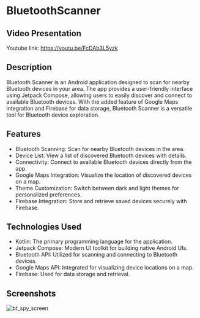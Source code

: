 # BluetoothScanner
## Video Presentation
Youtube link: https://youtu.be/FcDAb3L5yzk 

## Description
Bluetooth Scanner is an Android application designed to scan for nearby Bluetooth devices in your area. The app provides a user-friendly interface using Jetpack Compose, allowing users to easily discover and connect to available Bluetooth devices. With the added feature of Google Maps integration and Firebase for data storage, Bluetooth Scanner is a versatile tool for Bluetooth device exploration.

## Features
- Bluetooth Scanning: Scan for nearby Bluetooth devices in the area.
- Device List: View a list of discovered Bluetooth devices with details.
- Connectivity: Connect to available Bluetooth devices directly from the app.
- Google Maps Integration: Visualize the location of discovered devices on a map.
- Theme Customization: Switch between dark and light themes for personalized preferences.
- Firebase Integration: Store and retrieve saved devices securely with Firebase.
  
## Technologies Used
- Kotlin: The primary programming language for the application.
- Jetpack Compose: Modern UI toolkit for building native Android UIs.
- Bluetooth API: Utilized for scanning and connecting to Bluetooth devices.
- Google Maps API: Integrated for visualizing device locations on a map.
- Firebase: Used for data storage and retrieval.

## Screenshots
![bt_spy_screen](https://github.com/Bryan937/BluetoothScanner/assets/70813135/f1377f78-86f3-45d7-b4d9-50512ef9ae6f)
